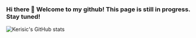 ### Hi there 👋 Welcome to my github! This page is still in progress. Stay tuned!

<!--
**kerisic/kerisic** is a ✨ _special_ ✨ repository because its `README.md` (this file) appears on your GitHub profile.

Here are some ideas to get you started:

- 🔭 I’m currently working on ...
- 🌱 I’m currently learning ...
- 👯 I’m looking to collaborate on ...
- 🤔 I’m looking for help with ...
- 💬 Ask me about ...
- 📫 How to reach me: ...
- 😄 Pronouns: ...
- ⚡ Fun fact: ...
-->

![Kerisic's GitHub stats](https://github-readme-stats.vercel.app/api?username=kerisic&show_icons=true&theme=radical)
